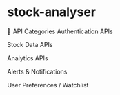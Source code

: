 # stock-analyser

📂 API Categories
Authentication APIs

Stock Data APIs

Analytics APIs

Alerts & Notifications

User Preferences / Watchlist

